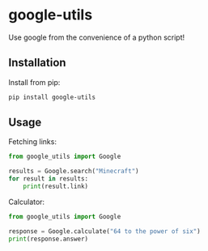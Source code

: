 # google-utils

Use google from the convenience of a python script!

## Installation

Install from pip:

```bash
pip install google-utils
```

## Usage

Fetching links:

```py
from google_utils import Google

results = Google.search("Minecraft")
for result in results:
    print(result.link)
```

Calculator:

```py
from google_utils import Google

response = Google.calculate("64 to the power of six")
print(response.answer)
